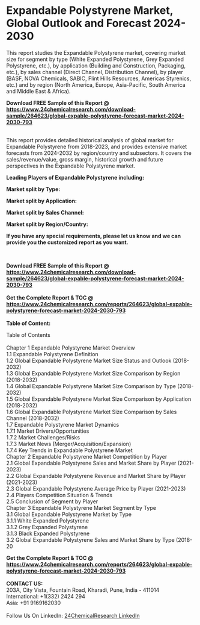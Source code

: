 <h1>Expandable Polystyrene Market, Global Outlook and Forecast 2024-2030</h1><p>
</p><p>
This report studies the Expandable Polystyrene market, covering market size for segment by type (White Expanded Polystyrene, Grey Expanded Polystyrene, etc.), by application (Building and Construction, Packaging, etc.), by sales channel (Direct Channel, Distribution Channel), by player (BASF, NOVA Chemicals, SABIC, Flint Hills Resources, Americas Styrenics, etc.) and by region (North America, Europe, Asia-Pacific, South America and Middle East &amp; Africa).</p><p>
</p><div><b>Download FREE Sample of this Report @ 
            <a href="https://www.24chemicalresearch.com/download-sample/264623/global-expable-polystyrene-forecast-market-2024-2030-793">
            https://www.24chemicalresearch.com/download-sample/264623/global-expable-polystyrene-forecast-market-2024-2030-793</a></b></div><br><p>
This report provides detailed historical analysis of global market for Expandable Polystyrene from 2018-2023, and provides extensive market forecasts from 2024-2032 by region/country and subsectors. It covers the sales/revenue/value, gross margin, historical growth and future perspectives in the Expandable Polystyrene market.</p><p>
</p><p>
<strong>Leading Players of Expandable Polystyrene including:</strong>
</p><p>
<strong>Market split by Type:</strong></p><p>
</p><p>
<strong>Market split by Application:</strong></p><p>
</p><p>
<strong>Market split by Sales Channel:</strong></p><p>
</p><p>
<strong>Market split by Region/Country:</strong></p><p>
</p><p>
<strong>If you have any special requirements, please let us know and we can provide you the customized report as you want.</strong></p><p>
 </p><div><b>Download FREE Sample of this Report @ 
            <a href="https://www.24chemicalresearch.com/download-sample/264623/global-expable-polystyrene-forecast-market-2024-2030-793">
            https://www.24chemicalresearch.com/download-sample/264623/global-expable-polystyrene-forecast-market-2024-2030-793</a></b></div><br><div><b>Get the Complete Report & TOC @ 
            <a href="https://www.24chemicalresearch.com/reports/264623/global-expable-polystyrene-forecast-market-2024-2030-793">
            https://www.24chemicalresearch.com/reports/264623/global-expable-polystyrene-forecast-market-2024-2030-793</a></b></div><br>
            <b>Table of Content:</b><p>Table of Contents<br />
<br />
Chapter 1 Expandable Polystyrene Market Overview<br />
    1.1 Expandable Polystyrene Definition<br />
    1.2 Global Expandable Polystyrene Market Size Status and Outlook (2018-2032)<br />
    1.3 Global Expandable Polystyrene Market Size Comparison by Region (2018-2032)<br />
    1.4 Global Expandable Polystyrene Market Size Comparison by Type (2018-2032)<br />
    1.5 Global Expandable Polystyrene Market Size Comparison by Application (2018-2032)<br />
    1.6 Global Expandable Polystyrene Market Size Comparison by Sales Channel (2018-2032)<br />
    1.7 Expandable Polystyrene Market Dynamics<br />
        1.7.1 Market Drivers/Opportunities<br />
        1.7.2 Market Challenges/Risks<br />
        1.7.3 Market News (Merger/Acquisition/Expansion)<br />
        1.7.4 Key Trends in Expandable Polystyrene Market<br />
Chapter 2 Expandable Polystyrene Market Competition by Player<br />
    2.1 Global Expandable Polystyrene Sales and Market Share by Player (2021-2023)<br />
    2.2 Global Expandable Polystyrene Revenue and Market Share by Player (2021-2023)<br />
    2.3 Global Expandable Polystyrene Average Price by Player (2021-2023)<br />
    2.4 Players Competition Situation & Trends<br />
    2.5 Conclusion of Segment by Player<br />
Chapter 3 Expandable Polystyrene Market Segment by Type<br />
    3.1 Global Expandable Polystyrene Market by Type<br />
        3.1.1 White Expanded Polystyrene<br />
        3.1.2 Grey Expanded Polystyrene<br />
        3.1.3 Black Expanded Polystyrene<br />
    3.2 Global Expandable Polystyrene Sales and Market Share by Type (2018-20</p><div><b>Get the Complete Report & TOC @ 
            <a href="https://www.24chemicalresearch.com/reports/264623/global-expable-polystyrene-forecast-market-2024-2030-793">
            https://www.24chemicalresearch.com/reports/264623/global-expable-polystyrene-forecast-market-2024-2030-793</a></b></div><br><b>CONTACT US:</b><br>
            203A, City Vista, Fountain Road, Kharadi, Pune, India - 411014<br>
            International: +1(332) 2424 294<br>
            Asia: +91 9169162030 <br><br>
            Follow Us On LinkedIn: <a href="https://www.linkedin.com/company/24chemicalresearch/">24ChemicalResearch LinkedIn</a>